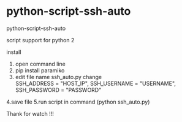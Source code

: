 # python-script-ssh-auto
python-script-ssh-auto

script support for python 2

install

1. open command line 
2. pip install paramiko
3. edit file name ssh_auto.py change  
SSH_ADDRESS = "HOST_IP",
SSH_USERNAME = "USERNAME",
SSH_PASSWORD = "PASSWORD"
  
4.save file 
5.run script in command (python ssh_auto.py)

Thank for watch !!!

